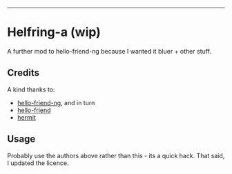 ---
# Helfring-a (wip)

A further mod to hello-friend-ng because I wanted it bluer + other stuff.

## Credits

A kind thanks to:

* [hello-friend-ng][gh-ng], and in turn
* [hello-friend][gh-hello-friend]
* [hermit][gh-hermit] 

[gh-ng]: https://github.com/rhazdon/hugo-theme-hello-friend-ng
[gh-hello-friend]: https://github.com/panr/hugo-theme-hello-friend
[gh-hermit]: https://github.com/Track3/hermit

## Usage 

Probably use the authors above rather than this - 
its a quick hack. 
That said, I updated the licence.
